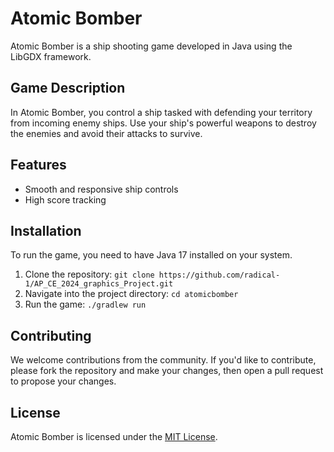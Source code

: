 # Atomic Bomber

Atomic Bomber is a ship shooting game developed in Java using the LibGDX framework.

## Game Description

In Atomic Bomber, you control a ship tasked with defending your territory from incoming enemy ships. Use your ship's powerful weapons to destroy the enemies and avoid their attacks to survive.

## Features

- Smooth and responsive ship controls
- High score tracking

## Installation

To run the game, you need to have Java 17 installed on your system.

1. Clone the repository: `git clone https://github.com/radical-1/AP_CE_2024_graphics_Project.git`
2. Navigate into the project directory: `cd atomicbomber`
3. Run the game: `./gradlew run`

## Contributing

We welcome contributions from the community. If you'd like to contribute, please fork the repository and make your changes, then open a pull request to propose your changes.

## License

Atomic Bomber is licensed under the [MIT License](LICENSE).
